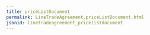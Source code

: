 ```yaml
---
title: priceListDocument
permalink: LineTradeAgreement.priceListDocument.html
jsonid: linetradeagreement_pricelistdocument
---
```

